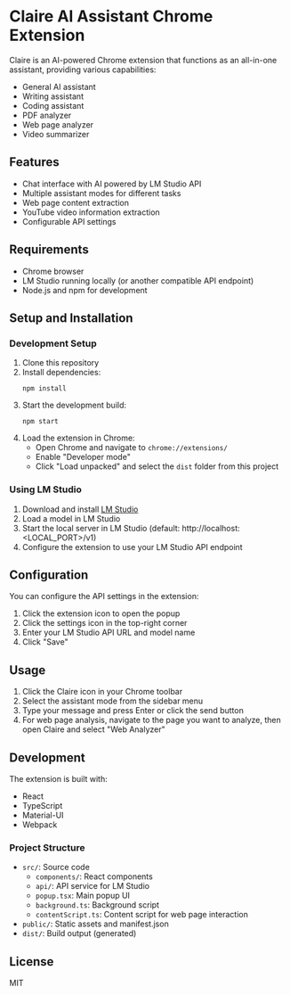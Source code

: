 # Claire AI Assistant Chrome Extension

Claire is an AI-powered Chrome extension that functions as an all-in-one assistant, providing various capabilities:

- General AI assistant
- Writing assistant
- Coding assistant
- PDF analyzer
- Web page analyzer
- Video summarizer

## Features

- Chat interface with AI powered by LM Studio API
- Multiple assistant modes for different tasks
- Web page content extraction
- YouTube video information extraction
- Configurable API settings

## Requirements

- Chrome browser
- LM Studio running locally (or another compatible API endpoint)
- Node.js and npm for development

## Setup and Installation

### Development Setup

1. Clone this repository
2. Install dependencies:
   ```
   npm install
   ```
3. Start the development build:
   ```
   npm start
   ```
4. Load the extension in Chrome:
   - Open Chrome and navigate to `chrome://extensions/`
   - Enable "Developer mode"
   - Click "Load unpacked" and select the `dist` folder from this project

### Using LM Studio

1. Download and install [LM Studio](https://lmstudio.ai/)
2. Load a model in LM Studio
3. Start the local server in LM Studio (default: http://localhost:<LOCAL_PORT>/v1)
4. Configure the extension to use your LM Studio API endpoint

## Configuration

You can configure the API settings in the extension:
1. Click the extension icon to open the popup
2. Click the settings icon in the top-right corner
3. Enter your LM Studio API URL and model name
4. Click "Save"

## Usage

1. Click the Claire icon in your Chrome toolbar
2. Select the assistant mode from the sidebar menu
3. Type your message and press Enter or click the send button
4. For web page analysis, navigate to the page you want to analyze, then open Claire and select "Web Analyzer"

## Development

The extension is built with:
- React
- TypeScript
- Material-UI
- Webpack

### Project Structure

- `src/`: Source code
  - `components/`: React components
  - `api/`: API service for LM Studio
  - `popup.tsx`: Main popup UI
  - `background.ts`: Background script
  - `contentScript.ts`: Content script for web page interaction
- `public/`: Static assets and manifest.json
- `dist/`: Build output (generated)

## License

MIT
